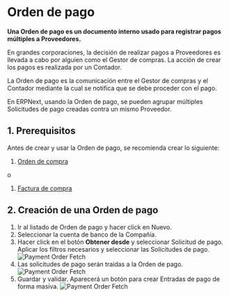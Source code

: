 <!-- add-breadcrumbs -->
# Orden de pago

**Una Orden de pago es un documento interno usado para registrar pagos múltiples a Proveedores.**

En grandes corporaciones, la decisión de realizar pagos a Proveedores es llevada a cabo por alguien como el Gestor de compras. La acción de crear los pagos es realizada por un Contador. 

La Orden de pago es la comunicación entre el Gestor de compras y el Contador mediante la cual se notifica que se debe proceder con el pago.

En ERPNext, usando la Orden de pago, se pueden agrupar múltiples Solicitudes de pago creadas contra un mismo Proveedor.

## 1. Prerequisitos
Antes de crear y usar la Orden de pago, se recomienda crear lo siguiente:

1. [Orden de compra](/docs/user/manual/es/buying/purchase-order)

 o

1. [Factura de compra](/docs/user/manual/es/accounts/purchase-invoice)

## 2. Creación de una Orden de pago
1. Ir al listado de Orden de pago y hacer click en Nuevo.
1. Seleccionar la cuenta de banco de la Compañía.
1. Hacer click en el botón **Obtener desde** y seleccionar Solicitud de pago. Aplicar los filtros necesarios y seleccionar las Solicitudes de pago.
 ![Payment Order Fetch](/docs/assets/img/accounts/payment-order-fetch.png)
4. Las solicitudes de pago serán traídas a la Orden de pago.
 ![Payment Order Fetch](/docs/assets/img/accounts/payment-order.png)
5. Guardar y validar. Aparecerá un botón para crear Entradas de pago de forma masiva.
 ![Payment Order Fetch](/docs/assets/img/accounts/payment-order-submit.png)
